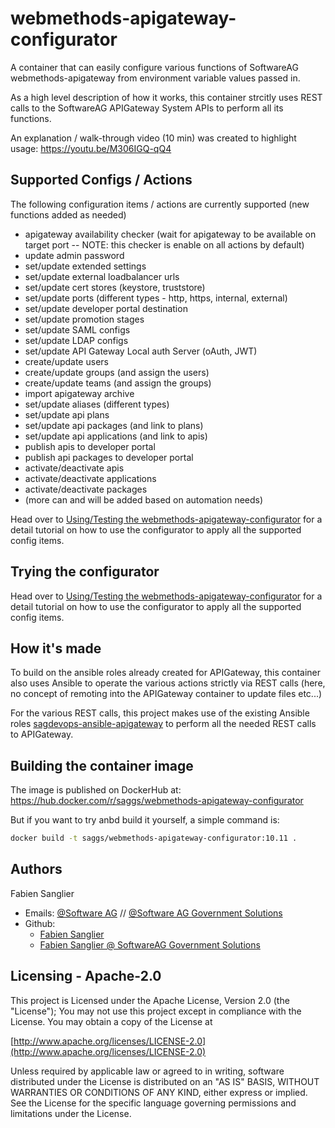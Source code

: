 # webmethods-apigateway-configurator

A container that can easily configure various functions of SoftwareAG webmethods-apigateway from environment variable values passed in.

As a high level description of how it works, this container strcitly uses REST calls to the SoftwareAG APIGateway System APIs to perform all its functions.

An explanation / walk-through video (10 min) was created to highlight usage: https://youtu.be/M306IGQ-qQ4

## Supported Configs / Actions

The following configuration items / actions are currently supported (new functions added as needed)

- apigateway availability checker (wait for apigateway to be available on target port -- NOTE: this checker is enable on all actions by default)
- update admin password
- set/update extended settings
- set/update external loadbalancer urls
- set/update cert stores (keystore, truststore)
- set/update ports (different types - http, https, internal, external)
- set/update developer portal destination
- set/update promotion stages
- set/update SAML configs
- set/update LDAP configs
- set/update API Gateway Local auth Server (oAuth, JWT)
- create/update users
- create/update groups (and assign the users)
- create/update teams (and assign the groups)
- import apigateway archive
- set/update aliases (different types)
- set/update api plans
- set/update api packages (and link to plans)
- set/update api applications (and link to apis)
- publish apis to developer portal
- publish api packages to developer portal
- activate/deactivate apis
- activate/deactivate applications
- activate/deactivate packages
- (more can and will be added based on automation needs)

Head over to [Using/Testing the webmethods-apigateway-configurator](./testing/README.md) for a detail tutorial on how to use the configurator to apply all the supported config items.

## Trying the configurator

Head over to [Using/Testing the webmethods-apigateway-configurator](./testing/README.md) for a detail tutorial on how to use the configurator to apply all the supported config items.

## How it's made

To build on the ansible roles already created for APIGateway, this container also uses Ansible to operate the various actions strictly via REST calls (here, no concept of remoting into the APIGateway container to update files etc...)

For the various REST calls, this project makes use of the existing Ansible roles [sagdevops-ansible-apigateway](https://github.com/SoftwareAG/sagdevops-ansible-apigateway.git) to perform all the needed REST calls to APIGateway.


## Building the container image

The image is published on DockerHub at: https://hub.docker.com/r/saggs/webmethods-apigateway-configurator

But if you want to try anbd build it yourself, a simple command is:

```bash
docker build -t saggs/webmethods-apigateway-configurator:10.11 .
```

Authors
--------------------------------------------

Fabien Sanglier
- Emails: [@Software AG](mailto:fabien.sanglier@softwareag.com) // [@Software AG Government Solutions](mailto:fabien.sanglier@softwareaggov.com)
- Github: 
  - [Fabien Sanglier](https://github.com/lanimall)
  - [Fabien Sanglier @ SoftwareAG Government Solutions](https://github.com/fabien-sanglier-saggs)

Licensing - Apache-2.0
--------------------------------------------

This project is Licensed under the Apache License, Version 2.0 (the "License");
You may not use this project except in compliance with the License.
You may obtain a copy of the License at

[http://www.apache.org/licenses/LICENSE-2.0](http://www.apache.org/licenses/LICENSE-2.0)

Unless required by applicable law or agreed to in writing, software
distributed under the License is distributed on an "AS IS" BASIS,
WITHOUT WARRANTIES OR CONDITIONS OF ANY KIND, either express or implied.
See the License for the specific language governing permissions and
limitations under the License.